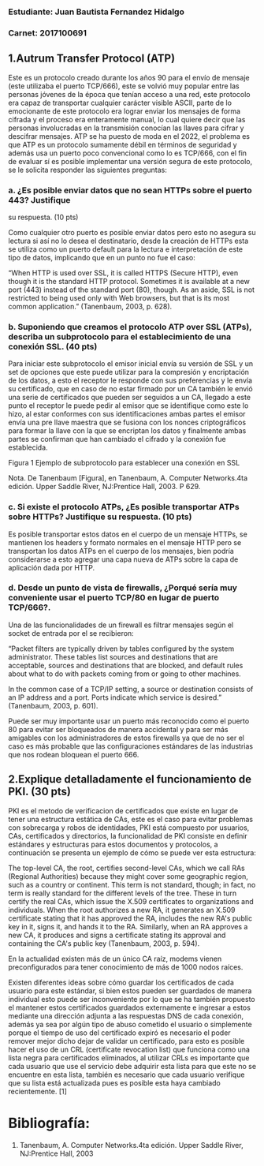 ### Estudiante: Juan Bautista Fernandez Hidalgo
### Carnet: 2017100691

## 1.Autrum Transfer Protocol (ATP)
Este es un protocolo creado durante los años 90 para el
envío de mensaje (este utilizaba el puerto TCP/666), este se volvió muy popular
entre las personas jóvenes de la época que tenían acceso a una red, este protocolo
era capaz de transportar cualquier carácter visible ASCII, parte de lo emocionante de
este protocolo era lograr enviar los mensajes de forma cifrada y el proceso era
enteramente manual, lo cual quiere decir que las personas involucradas en la
transmisión conocían las llaves para cifrar y descifrar mensajes. ATP se ha puesto
de moda en el 2022, el problema es que ATP es un protocolo sumamente débil en
términos de seguridad y además usa un puerto poco convencional como lo es
TCP/666, con el fin de evaluar sí es posible implementar una versión segura de este
protocolo, se le solicita responder las siguientes preguntas:

### a. ¿Es posible enviar datos que no sean HTTPs sobre el puerto 443? Justifique
su respuesta. (10 pts)

Como cualquier otro puerto es posible enviar datos pero esto no asegura su lectura si así no lo desea el destinatario, desde la creación de HTTPs esta se utiliza como un puerto default para la lectura e interpretación de este tipo de datos, implicando que en un punto no fue el caso:

“When HTTP is used over SSL, it is called HTTPS (Secure HTTP), even though it is
the standard HTTP protocol. Sometimes it is available at a new port (443) instead of the
standard port (80), though. As an aside, SSL is not restricted to being used only with Web
browsers, but that is its most common application.” (Tanenbaum, 2003, p. 628).


### b. Suponiendo que creamos el protocolo ATP over SSL (ATPs), describa un subprotocolo para el establecimiento de una conexión SSL. (40 pts)

Para iniciar este subprotocolo el emisor inicial envía su versión de SSL y un set de opciones que este puede utilizar para la compresión y encriptación de los datos, a esto el receptor le responde con sus preferencias y le envía su certificado, que en caso de no estar firmado por un CA también le envió una serie de certificados que pueden ser seguidos a un CA, llegado a este punto el receptor le puede pedir al emisor que se identifique como este lo hizo, al estar conformes con sus identificaciones ambas partes el emisor envía una pre llave maestra que se fusiona  con los nonces criptográficos para formar la llave con la que se encriptan los datos y finalmente ambas partes se confirman que han cambiado el cifrado y la conexión fue establecida.


Figura 1
Ejemplo de subprotocolo para establecer una conexión en SSL

Nota. De Tanenbaum [Figura], en Tanenbaum, A. Computer Networks.4ta edición. Upper Saddle River, NJ:Prentice Hall, 2003. P 629.


### c. Si existe el protocolo ATPs, ¿Es posible transportar ATPs sobre HTTPs? Justifique su respuesta. (10 pts)

Es posible transportar estos datos en el cuerpo de un mensaje HTTPs, se mantienen los headers y formato normales en el mensaje HTTP pero se transportan los datos ATPs en el cuerpo de los mensajes, bien podría considerarse a esto agregar una capa nueva de ATPs sobre la capa de aplicación dada por HTTP.

### d. Desde un punto de vista de firewalls, ¿Porqué sería muy conveniente usar el puerto TCP/80 en lugar de puerto TCP/666?.

Una de las funcionalidades de un firewall es filtrar mensajes según el socket de entrada por el se recibieron: 

“Packet filters are typically driven by tables configured by the system administrator. These tables list sources and destinations that are acceptable, sources and destinations that are blocked, and default rules about what to do with packets coming from or going to other machines. 

In the common case of a TCP/IP setting, a source or destination consists of an IP address and a port. Ports indicate which service is desired.”  (Tanenbaum, 2003, p. 601).

Puede ser muy importante usar un puerto más reconocido como el puerto 80 para evitar ser bloqueados de manera accidental y para ser más amigables con los administradores de estos firewalls ya que de no ser el caso es más probable que las configuraciones estándares de las industrias que nos rodean bloquean el puerto 666.


## 2.Explique detalladamente el funcionamiento de PKI. (30 pts) 

PKI es el metodo de verificacion de certificados que existe en lugar de tener una estructura estática de CAs, este es el caso para evitar problemas con sobrecarga y robos de identidades, PKI está compuesto por usuarios, CAs, certificados y directorios, la funcionalidad de PKI consiste en definir estándares y estructuras para estos documentos y protocolos, a continuación se presenta un ejemplo de cómo se puede ver esta estructura:

The top-level CA, the root, certifies second-level CAs, which we call RAs
(Regional Authorities) because they might cover some geographic region, such as a country
or continent. This term is not standard, though; in fact, no term is really standard for the
different levels of the tree. These in turn certify the real CAs, which issue the X.509 certificates
to organizations and individuals. When the root authorizes a new RA, it generates an X.509
certificate stating that it has approved the RA, includes the new RA's public key in it, signs it,
and hands it to the RA. Similarly, when an RA approves a new CA, it produces and signs a
certificate stating its approval and containing the CA's public key (Tanenbaum, 2003, p. 594).

En la actualidad existen más de un único CA raíz, modems vienen preconfigurados para tener conocimiento de más de 1000 nodos raíces.

Existen diferentes ideas sobre cómo guardar los certificados de cada usuario para este estándar, si bien estos pueden ser guardados de manera individual esto puede ser inconveniente por lo que se ha también propuesto el mantener estos certificados guardados externamente e ingresar a estos mediante una dirección adjunta a las respuestas DNS de cada conexión, además ya sea por algún tipo de abuso cometido el usuario o simplemente porque el tiempo de uso del certificado expiró es necesario el poder remover mejor dicho dejar de validar un certificado, para esto es posible hacer el uso de un CRL (certificate revocation list) que funciona como una lista negra para certificados eliminados, al utilizar CRLs es importante que cada usuario que use el servicio debe adquirir esta lista para que este no se encuentre en esta lista, también es necesario que cada usuario verifique que su lista está actualizada pues es posible esta haya cambiado recientemente. [1]



# Bibliografía: 

1. Tanenbaum, A. Computer Networks.4ta edición. Upper Saddle River, NJ:Prentice Hall, 2003
